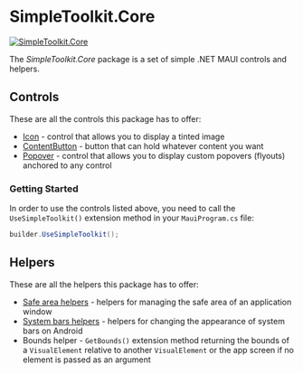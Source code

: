 # SimpleToolkit.Core

[![SimpleToolkit.Core](https://img.shields.io/nuget/v/SimpleToolkit.Core.svg?label=SimpleToolkit.Core)](https://www.nuget.org/packages/SimpleToolkit.Core/)

The *SimpleToolkit.Core* package is a set of simple .NET MAUI controls and helpers.

## Controls

These are all the controls this package has to offer:

- [Icon](Icon.md) - control that allows you to display a tinted image
- [ContentButton](ContentButton.md) - button that can hold whatever content you want
- [Popover](Popover.md) - control that allows you to display custom popovers (flyouts) anchored to any control

### Getting Started

In order to use the controls listed above, you need to call the `UseSimpleToolkit()` extension method in your `MauiProgram.cs` file:

```csharp
builder.UseSimpleToolkit();
```

## Helpers

These are all the helpers this package has to offer:

- [Safe area helpers](SafeAreaHelpers.md) - helpers for managing the safe area of an application window
- [System bars helpers](SystemBarsHelpers.md) - helpers for changing the appearance of system bars on Android
- Bounds helper - `GetBounds()` extension method returning the bounds of a `VisualElement` relative to another `VisualElement` or the app screen if no element is passed as an argument